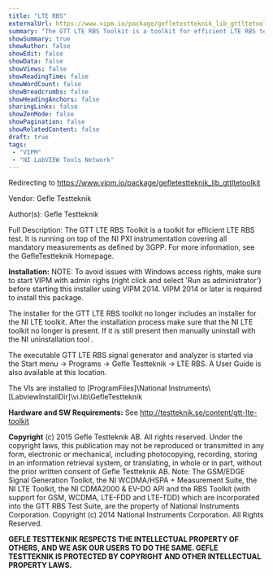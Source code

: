```yaml
---
title: "LTE RBS"
externalUrl: https://www.vipm.io/package/gefletestteknik_lib_gttltetoolkit
summary: "The GTT LTE RBS Toolkit is a toolkit for efficient LTE RBS test."
showSummary: true
showAuthor: false
showEdit: false
showData: false
showViews: false
showReadingTime: false
showWordCount: false
showBreadcrumbs: false
showHeadingAnchors: false
sharingLinks: false
showZenMode: false
showPagination: false
showRelatedContent: false
draft: true
tags:
 - "VIPM"
 - "NI LabVIEW Tools Network"
---
```


Redirecting to https://www.vipm.io/package/gefletestteknik_lib_gttltetoolkit

Vendor: Gefle Testteknik

Author(s): Gefle Testteknik
 
Full Description:
The GTT LTE RBS Toolkit is a toolkit for efficient LTE RBS test. It is running on top of the NI PXI instrumentation covering all mandatory measurements as defined by 3GPP. For more information, see the GefleTestteknik Homepage.

**Installation:**
NOTE: To avoid issues with Windows access rights, make sure to start VIPM with admin righs (right click and select 'Run as administrator') before starting this installer using VIPM 2014. VIPM 2014 or later is required to install this package.

The installer for the GTT LTE RBS toolkit no longer includes an installer for the NI LTE toolkit. After the installation process make sure that the NI LTE toolkit no longer is present. If it is still present then manually uninstall with the NI uninstallation tool .

The executable GTT LTE RBS signal generator and analyzer is started via the Start menu -> Programs -> Gefle Testteknik -> LTE RBS. A User Guide is also available at this location.

The VIs are installed to [ProgramFiles]\\National Instruments\\[LabviewInstallDir]\\vi.lib\\GefleTestteknik

**Hardware and SW Requirements:**
See http://testteknik.se/content/gtt-lte-toolkit

**Copyright**
(c) 2015 Gefle Testteknik AB. All rights reserved.
Under the copyright laws, this publication may not be reproduced or transmitted in any form, electronic or mechanical, including photocopying, recording, storing in an information retrieval system, or translating, in whole or in part, without the prior written consent of Gefle Testteknik AB.
Note:
The GSM/EDGE Signal Generation Toolkit, the NI WCDMA/HSPA + Measurement Suite, the NI LTE Toolkit, the NI CDMA2000 & EV-DO API and the RBS Toolkit (with support for GSM, WCDMA, LTE-FDD and LTE-TDD) which are incorporated into the GTT RBS Test Suite, are the property of National Instruments Corporation. Copyright (c) 2014 National Instruments Corporation. All Rights Reserved.

**GEFLE TESTTEKNIK RESPECTS THE INTELLECTUAL PROPERTY OF OTHERS, AND WE ASK OUR USERS TO DO THE SAME. GEFLE TESTTEKNIK IS PROTECTED BY COPYRIGHT AND OTHER INTELLECTUAL PROPERTY LAWS.**